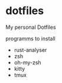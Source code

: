 # dotfiles
My personal Dotfiles

programms to install

- rust-analyser
- zsh
- oh-my-zsh
- kitty
- tmux
